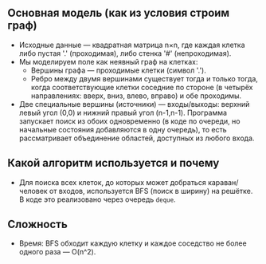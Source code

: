 ## Основная модель (как из условия строим граф)

- Исходные данные — квадратная матрица n×n, где каждая клетка либо пустая '.' (проходимая), либо стенка '#' (непроходимая).
- Мы моделируем поле как неявный граф на клетках:
	- Вершины графа — проходимые клетки (символ '.').
	- Ребро между двумя вершинами существует тогда и только тогда, когда соответствующие клетки соседние по стороне (в четырёх направлениях: вверх, вниз, влево, вправо) и обе проходимы.
- Две специальные вершины (источники) — входы/выходы: верхний левый угол (0,0) и нижний правый угол (n-1,n-1). Программа запускает поиск из обоих одновременно (в коде по очереди, но начальные состояния добавляются в одну очередь), то есть рассматривает объединение областей, доступных из любого входа.

## Какой алгоритм используется и почему

- Для поиска всех клеток, до которых может добраться караван/человек от входов, используется BFS (поиск в ширину) на решётке. В коде это реализовано через очередь `deque`.
## Сложность

- Время: BFS обходит каждую клетку и каждое соседство не более одного раза — O(n^2).
